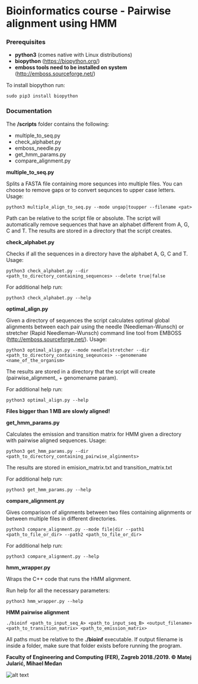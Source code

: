 # Bioinformatics course - Pairwise alignment using HMM

### Prerequisites

- **python3** (comes native with Linux distributions)
- **biopython** (https://biopython.org/)
- **emboss tools need to be installed on system** (http://emboss.sourceforge.net/)

To install biopython run:

```
sudo pip3 install biopython
```

### Documentation

The **/scripts** folder contains the following:  

- multiple_to_seq.py
- check_alphabet.py
- emboss_needle.py
- get_hmm_params.py
- compare_alignment.py


**multiple_to_seq.py**

Splits a FASTA file containing more sequnces into multiple files. You can choose to remove 
gaps or to convert sequnces to upper case letters. Usage:

```
python3 multiple_align_to_seq.py --mode ungap|toupper --filename <pat>
```

Path can be relative to the script file or absolute.
The script will automatically remove sequences that have an alphabet different
from A, G, C and T. The results are stored in a directory that the script creates.


**check_alphabet.py**

Checks if all the sequences in a directory have the alphabet A, G, C and T. 
Usage:

```
python3 check_alphabet.py --dir <path_to_directory_containing_sequences> --delete true|false
```

For additional help run:

```
python3 check_alphabet.py --help
```

**optimal_align.py**

Given a directory of sequences the script calculates optimal global alignments
between each pair using the needle (Needleman-Wunsch) or stretcher (Rapid Needleman-Wunsch) 
command line tool from EMBOSS (http://emboss.sourceforge.net/). Usage:

```
python3 optimal_align.py --mode needle|stretcher --dir <path_to_directory_containing_seqeunces> --genomename <name_of_the_organism>
```

The results are stored in a directory that the script will create (pairwise_alignment_ + genomename param).

For additional help run:
```
python3 optimal_align.py --help
```

**Files bigger than 1 MB are slowly aligned!**


**get_hmm_params.py**

Calculates the emission and transition matrix for HMM given a directory with pairwise aligned sequences.
Usage:
```
python3 get_hmm_params.py --dir <path_to_directory_containing_pairwise_alginments>
```

The results are stored in emision_matrix.txt and transition_matrix.txt

For additional help run:
```
python3 get_hmm_params.py --help
```

**compare_alignment.py**

Gives comparison of alignments between two files containing alignments or between multiple files in different directories.
```
python3 compare_alignment.py --mode file|dir --path1 <path_to_file_or_dir> --path2 <path_to_file_or_dir>
```

For additional help run:

```
python3 compare_alignment.py --help
```


**hmm_wrapper.py**

Wraps the C++ code that runs the HMM alignment.

Run help for all the necessary parameters:

```
python3 hmm_wrapper.py --help
```


**HMM pairwise alignment**

```
./bioinf <path_to_input_seq_A> <path_to_input_seq_B> <output_filename> <path_to_transition_matrix> <path_to_emission_matrix>
```

All paths must be relative to the **./bioinf** executable. If output filename is inside a folder, make sure that folder
exists before running the program.


**Faculty of Engineering and Computing (FER),  Zagreb 2018./2019. © Matej Jularić, Mihael Međan**

![alt text](https://upload.wikimedia.org/wikipedia/en/2/27/Fakultet_elektrotehnike_i_ra%C4%8Dunarstva%2C_Sveu%C4%8Dili%C5%A1te_u_Zagrebu_%28logo%29.jpg)